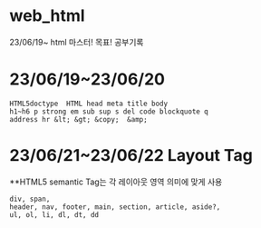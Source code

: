 # web_html
23/06/19~ html 마스터! 목표! 공부기록

# 23/06/19~23/06/20

 ```
 HTML5doctype  HTML head meta title body
h1~h6 p strong em sub sup s del code blockquote q
address hr &lt; &gt; &copy;  &amp; 
```
# 23/06/21~23/06/22 Layout Tag
**HTML5 semantic Tag는 각 레이아웃 영역 의미에 맞게 사용
```
div, span,
header, nav, footer, main, section, article, aside?,
ul, ol, li, dl, dt, dd
```

